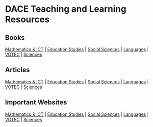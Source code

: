 # DACE Teaching and Learning Resources

## Books

[Mathematics & ICT](https://github.com/etconsult2023/etconsult2023.github.io/tree/main/articles/educ_studies) | [Education Studies](https://github.com/etconsult2023/etconsult2023.github.io/tree/main/articles/educ_studies) | [Social Sciences](https://github.com/etconsult2023/etconsult2023.github.io/tree/main/articles/educ_studies) | [Languages](https://github.com/etconsult2023/etconsult2023.github.io/tree/main/articles/educ_studies) | [VOTEC](https://github.com/etconsult2023/etconsult2023.github.io/tree/main/articles/educ_studies) | [Sciences](https://github.com/etconsult2023/etconsult2023.github.io/tree/main/articles/educ_studies) 

## Articles

[Mathematics & ICT](https://github.com/etconsult2023/etconsult2023.github.io/tree/main/articles/educ_studies) | [Education Studies](https://github.com/etconsult2023/etconsult2023.github.io/tree/main/articles/educ_studies) | [Social Sciences](https://github.com/etconsult2023/etconsult2023.github.io/tree/main/articles/educ_studies) | [Languages](https://github.com/etconsult2023/etconsult2023.github.io/tree/main/articles/educ_studies) | [VOTEC](https://github.com/etconsult2023/etconsult2023.github.io/tree/main/articles/educ_studies) | [Sciences](https://github.com/etconsult2023/etconsult2023.github.io/tree/main/articles/educ_studies) 

## Important Websites

[Mathematics & ICT](https://github.com/etconsult2023/etconsult2023.github.io/tree/main/articles/educ_studies) | [Education Studies](https://github.com/etconsult2023/etconsult2023.github.io/tree/main/articles/educ_studies) | [Social Sciences](https://github.com/etconsult2023/etconsult2023.github.io/tree/main/articles/educ_studies) | [Languages](https://github.com/etconsult2023/etconsult2023.github.io/tree/main/articles/educ_studies) | [VOTEC](https://github.com/etconsult2023/etconsult2023.github.io/tree/main/articles/educ_studies) | [Sciences](https://github.com/etconsult2023/etconsult2023.github.io/tree/main/articles/educ_studies) 





